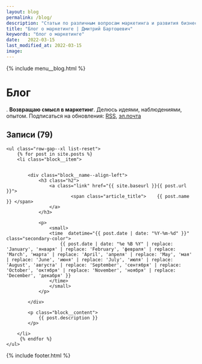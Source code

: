 ```yaml
---
layout: blog
permalink: /blog/
description: "Статьи по различным вопросам маркетинга и развития бизнеса. Делюсь идеями, наблюдениями, опытом." 
title: "Блог о маркетинге | Дмитрий Бартошевич"
keywords: "блог о маркетинге"
date:   2022-03-15
last_modified_at: 2022-03-15
image:
---
```



<div class="body__container">
  
  {% include menu__blog.html %}

<main class="section__content row-gap--l">
       


<div class="intro max-width-text"><h1 class="inline bold">Блог</h1>. 	<strong>Возвращаю смысл в&nbsp;маркетинг</strong>. Делюсь идеями, наблюдениями, опытом. Подписаться на&nbsp;обновления: <a class="link" href="/feed.xml">RSS</a>, <a class="link" href="https://eepurl.com/cmkKcz">эл.почта</a> </div>

	

<div class="full-bleed row-gap--l" id="all-posts">
    <h2 class="h2 bold">Записи (79) </h2>
  
	<ul class="row-gap--xl list-reset">
		{% for post in site.posts %}
		<li class="block__item">


            <div class="block__name--align-left">
                <h3 class="h2">
                    <a class="link" href="{{ site.baseurl }}{{ post.url }}">							
                            <span class="article_title">	{{ post.name }} </span> 
                    </a>
                </h3>

                <p>
                    <small>
                    <time  datetime="{{ post.date | date: "%Y-%m-%d" }}" class="secondary-color"> 						
                        {{ post.date | date: "%e %B %Y" | replace: 'January', 'января' | replace: 'February', 'февраля' | replace: 'March', 'марта' | replace: 'April', 'апреля' | replace: 'May', 'мая' | replace: 'June', 'июня' | replace: 'July', 'июля' | replace: 'August', 'августа' | replace: 'September', 'сентября' | replace: 'October', 'октября' | replace: 'November', 'ноября' | replace: 'December', 'декабря' }}				
                    </time> 
                    </small>
                </p>
            
            </div>
                       
            <p class="block__content">
                {{ post.description }}
            </p>
				
		</li>
		 {% endfor %}
	</ul>
 </div>

</main>

{% include footer.html %}
</div>



